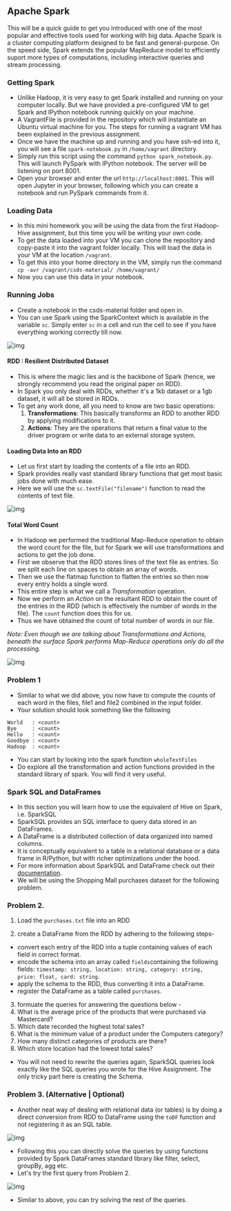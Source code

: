 ## Apache Spark

This will be a quick guide to get you introduced with one of the most popular and effective tools used for working with big data. Apache Spark is a cluster computing platform designed to be fast and general-purpose. On the speed side, Spark extends the popular MapReduce model to efficiently suport more types of computations, including interactive queries and stream processing.

### Getting Spark

- Unlike Hadoop, it is very easy to get Spark installed and running on your computer locally. But we have provided a pre-configured VM to get Spark and IPython notebook running quickly on your machine.
- A VagrantFile is provided in the repository which will instantiate an Ubuntu virtual machine for you. The steps for running a vagrant VM has been explained in the previous assignment.
- Once we have the machine up and running and you have ssh-ed into it, you will see a file `spark-notebook.py` in `/home/vagrant` directory.
- Simply run this script using the command `python spark_notebook.py`. This will launch PySpark with IPython notebook. The server will be listening on port 8001.
- Open your browser and enter the url `http://localhost:8001`. This will open Jupyter in your browser, following which you can create a notebook and run PySpark commands from it.

### Loading Data
- In this mini homework you will be using the data from the first Hadoop-Hive assignment, but this time you will be writing your own code.
- To get the data loaded into your VM you can clone the repository and copy-paste it into the vagrant folder locally. This will load the data in your VM at the location `/vagrant`. 
- To get this into your home directory in the VM, simply run the command `cp -avr /vagrant/csds-material/ /home/vagrant/`
- Now you can use this data in your notebook.

### Running Jobs
- Create a notebook in the csds-material folder and open in.
- You can use Spark using the SparkContext which is available in the variable `sc`. Simply enter `sc` in a cell and run the cell to see if you have everything working correctly till now.

![img](http://i.imgur.com/mvGM4VY.png)

#### RDD : Resilient Distributed Dataset
- This is where the magic lies and is the backbone of Spark (hence, we strongly recommend you read the original paper on RDD).
- In Spark you only deal with RDDs, whether it's a 1kb dataset or a 1gb dataset, it will all be stored in RDDs. 
- To get any work done, all you need to know are two basic operations:
  1. **Transformations**: This basically transforms an RDD to another RDD by applying modifications to it.
  2. **Actions**: They are the operations that return a final value to the driver program or write data to an external storage system. 

#### Loading Data Into an RDD
- Let us first start by loading the contents of a file into an RDD.
- Spark provides really vast standard library functions that get most basic jobs done with much ease.
- Here we will use the `sc.textFile("filename")` function to read the contents of text file.

![img](http://i.imgur.com/x1mJI4c.png)

#### Total Word Count
- In Hadoop we performed the traditional Map-Reduce operation to obtain the word count for the file, but for Spark we will use transformations and actions to get the job done.
- First we observe that the RDD stores lines of the text file as entries. So we split each line on spaces to obtain an array of words.
- Then we use the flatmap function to flatten the entries so then now every entry holds a single word.
- This entire step is what we call a *Transformation* operation.
- Now we perform an *Action* on the resultant RDD to obtain the count of the entries in the RDD (which is effectively the number of words in the file). The `count` function does this for us.
- Thus we have obtained the count of total number of words in our file.

*Note: Even though we are talking about Transformations and Actions, beneath the surface Spark performs Map-Reduce operations only do all the processing.*

![img](http://i.imgur.com/qjvpx02.png)

### Problem 1
- Similar to what we did above, you now have to compute the counts of each word in the files, file1 and file2 combined in the input folder.
- Your solution should look something like the following

```
World   : <count>
Bye     : <count>
Hello   : <count>
Goodbye : <count>
Hadoop  : <count>
```
- You can start by looking into the spark function `wholeTextFiles`
- Do explore all the transformation and action functions provided in the standard library of spark. You will find it very useful.

### Spark SQL and DataFrames
- In this section you will learn how to use the equivalent of Hive on Spark, i.e. SparkSQL
- SparkSQL provides an SQL interface to query data stored in an DataFrames.
- A DataFrame is a distributed collection of data organized into named columns. 
- It is conceptually equivalent to a table in a relational database or a data frame in R/Python, but with richer optimizations under the hood. 
- For more information about SparkSQL and DataFrame check out their [documentation](http://spark.apache.org/docs/latest/sql-programming-guide.html).
- We will be using the Shopping Mall purchases dataset for the following problem.

### Problem 2.
1. Load the `purchases.txt` file into an RDD

2. create a DataFrame from the RDD by adhering to the following steps-

  - convert each entry of the RDD into a tuple containing values of each field in correct format.
  - encode the schema into an array called `fields`containing the following fields:
    `timestamp: string, location: string, category: string, price: float, card: string`.
  - apply the schema to the RDD, thus converting it into a DataFrame.
  - register the DataFrame as a table called `purchases`.

3. formuate the queries for answering the questions below -
  1. What is the average price of the products that were purchased via Mastercard?
  2. Which date recorded the highest total sales?
  3. What is the minimum value of a product under the Computers category?
  4. How many distinct categories of products are there?
  5. Which store location had the lowest total sales?

- You will not need to rewrite the queries again, SparkSQL queries look exactly like the SQL queries you wrote for the Hive Assignment. The only tricky part here is creating the Schema.

### Problem 3. (Alternative | Optional)
- Another neat way of dealing with relational data (or tables) is by doing a direct conversion from RDD to DataFrame using the `toDF` function and not registering it as an SQL table.

![img](http://i.imgur.com/lQjxlxi.png)

- Following this you can directly solve the queries by using functions provided by Spark DataFrames standard library like filter, select, groupBy, agg etc.
- Let's try the first query from Problem 2. 

![img](http://i.imgur.com/bsUOS5O.png)

- Similar to above, you can try solving the rest of the queries.